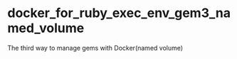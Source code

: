 # docker_for_ruby_exec_env_gem3_named_volume
The third way to manage gems with Docker(named volume)
